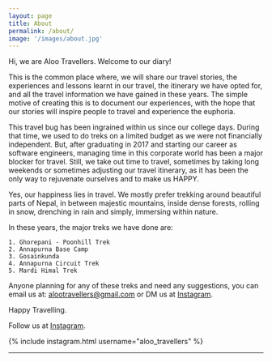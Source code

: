```yaml
---
layout: page
title: About
permalink: /about/
image: '/images/about.jpg'
---
```


Hi, we are Aloo Travellers. Welcome to our diary! 

This is the common place where, we will share our travel stories, the experiences and lessons learnt in our travel, the itinerary we have opted for, and all the travel information we have gained in these years. The simple motive of creating this is to document our experiences, with the hope that our stories will inspire people to travel and experience the euphoria.

This travel bug has been ingrained within us since our college days. During that time, we used to do treks on a limited budget as we were not financially independent. But, after graduating in 2017 and starting our career as software engineers, managing time in this corporate world has been a major blocker for travel. Still, we take out time to travel, sometimes by taking long weekends or sometimes adjusting our travel itinerary, as it has been the only way to rejuvenate ourselves and to make us HAPPY.

Yes, our happiness lies in travel. We mostly prefer trekking around beautiful parts of Nepal, in between majestic mountains, inside dense forests, rolling in snow, drenching in rain and simply, immersing within nature. 

In these years, the major treks we have done are: 

    1. Ghorepani - Poonhill Trek
    2. Annapurna Base Camp
    3. Gosainkunda
    4. Annapurna Circuit Trek
    5. Mardi Himal Trek

Anyone planning for any of these treks and need any suggestions, you can email us at: alootravellers@gmail.com or DM us at [Instagram](https://www.instagram.com/aloo_travellers/).

Happy Travelling.

Follow us at [Instagram](https://www.instagram.com/aloo_travellers/).
<!-- <p><iframe src="https://www.youtube.com/embed/pdmtnB-O31c" frameborder="0" allowfullscreen></iframe></p> -->

{% include instagram.html username="aloo_travellers" %}


***
